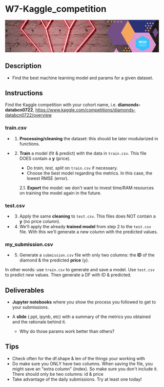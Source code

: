 # W7-Kaggle_competition

![portada](https://github.com/Ironhack-Data-Madrid-Enero-2021/W7-Kaggle_competition/blob/main/images/PORTADA.jpg)

## Description

- Find the best machine learning model and params for a given dataset. 

## Instructions

Find the Kaggle competition with your cohort name, i.e. **diamonds-databcn0722**, https://www.kaggle.com/competitions/diamonds-databcn0722/overview
### train.csv
* 1. **Processing/cleaning** the dataset: this should be later modularized in functions.
* 2. **Train** a model (fit & predict) with the data in `train.csv`. This file DOES contain a **y** (price).
        - Do *train, test, split* on `train.csv` if necessary.
        - Choose the best model regarding the metrics. In this case, the lowest RMSE (error).

        2.1. **Export** the model: we don't want to invest time/RAM resources on training the model again in the future.

### test.csv
* 3. Apply the same **cleaning** to `test.csv`. This files does NOT contain a **y** (no price column).
* 4. We'll apply the already **trained model** from step 2 to the `test.csv` file. With this we'll generate a new column with the predicted values.  

### my_submission.csv
* 5. Generate a `submission.csv` file with only two columns: the **ID** of the diamond & the predicted **price** (y).

In other words: use `train.csv` to generate and save a model. Use `test.csv` to predict new values. Then generate a DF with ID & predicted. 

## Deliverables

- **Jupyter notebooks** where you show the process you followed to get to your submissions.

- A **slide** (.ppt, ipynb, etc) with a summary of the metrics you obtained and the rationale behind it. 
    - Why do those params work better than others?

## Tips
- Check often for the df.shape & len of the things your working with
- Do make sure you ONLY have two columns. When saving the file, you might save an "extra column" (index). So make sure you don't include it. There should only be two columns: id & price
- Take advantage of the daily submissions. Try at least one today!

